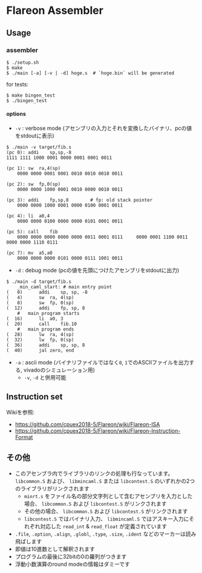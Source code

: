 # Flareon Assembler

## Usage

### assembler

    $ ./setup.sh
    $ make
    $ ./main [-a] [-v | -d] hoge.s  # `hoge.bin` will be generated

for tests:

    $ make bingen_test
    $ ./bingen_test

#### options

* `-v` : verbose mode (アセンブリの入力とそれを変換したバイナリ、pcの値をstdoutに表示)

```
$ ./main -v target/fib.s
(pc 0):	addi	sp,sp,-8
1111 1111 1000 0001 0000 0001 0001 0011

(pc 1):	sw	ra,4(sp)
    0000 0000 0001 0001 0010 0010 0010 0011

(pc 2):	sw	fp,0(sp)
    0000 0000 1000 0001 0010 0000 0010 0011

(pc 3):	addi	fp,sp,8        # fp: old stack pointer
    0000 0000 1000 0001 0000 0100 0001 0011

(pc 4):	li	a0,4
    0000 0000 0100 0000 0000 0101 0001 0011

(pc 5):	call	fib
    0000 0000 0000 0000 0000 0011 0001 0111     0000 0001 1100 0011 0000 0000 1110 0111

(pc 7):	mv	a5,a0
    0000 0000 0000 0101 0000 0111 1001 0011
```

* `-d` : debug mode (pcの値を先頭につけたアセンブリをstdoutに出力)

```
$ ./main -d target/fib.s
	_min_caml_start: # main entry point
(   0)		addi	sp, sp, -8
(   4)		sw	ra, 4(sp)
(   8)		sw	fp, 0(sp)
(  12)		addi	fp, sp, 8
	#	main program starts
(  16)		li	a0, 3
(  20)		call	fib.10
	#	main program ends
(  28)		lw	ra, 4(sp)
(  32)		lw	fp, 0(sp)
(  36)		addi	sp, sp, 8
(  40)		jal	zero, end
```

* `-a` : ascii mode (バイナリファイルではなく`0`, `1`でのASCIIファイルを出力する, vivadoのシミュレーション用)
    * `-v`, `-d` と併用可能

## Instruction set
Wikiを参照:
* <https://github.com/cpuex2018-5/Flareon/wiki/Flareon-ISA>
* <https://github.com/cpuex2018-5/Flareon/wiki/Flareon-Instruction-Format>


## その他
* このアセンブラ内でライブラリのリンクの処理も行なっています。 `libcommon.S` および、 `libmincaml.S` または `libcontest.S` のいずれかの2つのライブラリがリンクされます
    * `minrt.s` をファイル名の部分文字列として含むアセンブリを入力とした場合、 `libcommon.S` および `libcontest.S` がリンクされます
    * その他の場合、 `libcommon.S` および `libcontest.S` がリンクされます
    * `libcontest.S` ではバイナリ入力、 `libmincaml.S` ではアスキー入力にそれぞれ対応した `read_int` & `read_float` が定義されています
* `.file`, `.option`, `.align`, `.globl`, `.type`, `.size`, `.ident` などのマーカーは読み飛ばします
* 即値は10進数として解釈されます
* プログラムの最後に32bitの0の羅列がつきます
* 浮動小数演算のround modeの情報はダミーです
